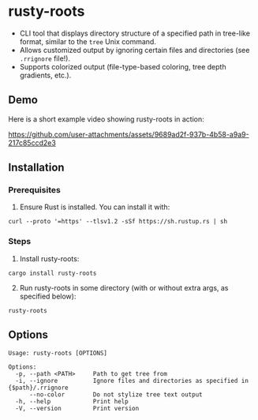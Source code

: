 # rusty-roots
-  CLI tool that displays directory structure of a specified path in tree-like format, similar to the `tree` Unix command.
- Allows customized output by ignoring certain files and directories (see `.rrignore` file!).
- Supports colorized output (file-type-based coloring, tree depth gradients, etc.).

## Demo
Here is a short example video showing rusty-roots in action:

https://github.com/user-attachments/assets/9689ad2f-937b-4b58-a9a9-217c85ccd2e3

## Installation
### Prerequisites
1. Ensure Rust is installed. You can install it with:
```
curl --proto '=https' --tlsv1.2 -sSf https://sh.rustup.rs | sh
```
### Steps
1. Install rusty-roots:
```
cargo install rusty-roots
```
2. Run rusty-roots in some directory (with or without extra args, as specified below):
```
rusty-roots
```

## Options
```
Usage: rusty-roots [OPTIONS]

Options:
  -p, --path <PATH>     Path to get tree from
  -i, --ignore          Ignore files and directories as specified in {$path}/.rrignore
      --no-color        Do not stylize tree text output
  -h, --help            Print help
  -V, --version         Print version
```
